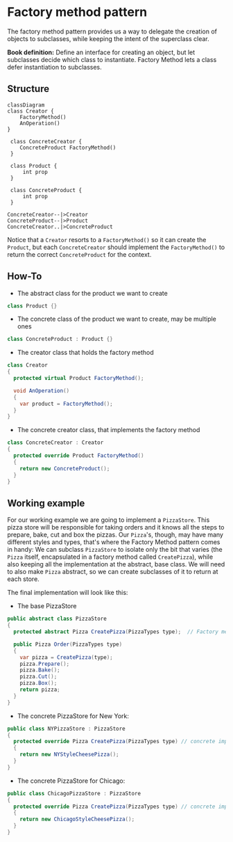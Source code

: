 # Factory method pattern

The factory method pattern provides us a way to delegate the creation of objects to subclasses, while keeping the intent of the superclass clear.

**Book definition:** Define an interface for creating an object, but let subclasses decide which class to instantiate. Factory Method lets a class defer instantiation to subclasses.

## Structure

```mermaid
classDiagram
class Creator {
    FactoryMethod()
    AnOperation()
}

 class ConcreteCreator {
    ConcreteProduct FactoryMethod()
 }

 class Product {
     int prop
 }

 class ConcreteProduct {
     int prop
 }

ConcreteCreator--|>Creator
ConcreteProduct--|>Product
ConcreteCreator..|>ConcreteProduct
```

Notice that a `Creator` resorts to a `FactoryMethod()` so it can create the `Product`, but each `ConcreteCreator` should implement the `FactoryMethod()` to return the correct `ConcreteProduct` for the context.

## How-To

- The abstract class for the product we want to create

```csharp
class Product {}
```

- The concrete class of the product we want to create, may be multiple ones

```csharp
class ConcreteProduct : Product {}
```

- The creator class that holds the factory method

```csharp
class Creator
{
  protected virtual Product FactoryMethod();

  void AnOperation()
  {
    var product = FactoryMethod();
  }
}
```

- The concrete creator class, that implements the factory method

```csharp
class ConcreteCreator : Creator
{
  protected override Product FactoryMethod()
  {
    return new ConcreteProduct();
  }
}
```

## Working example

For our working example we are going to implement a `PizzaStore`. This pizza store will be responsible for taking orders and it knows all the steps to prepare, bake, cut and box the pizzas. Our `Pizza`'s, though, may have many different styles and types, that's where the Factory Method pattern comes in handy: We can subclass `PizzaStore` to isolate only the bit that varies (the `Pizza` itself, encapsulated in a factory method called `CreatePizza`), while also keeping all the implementation at the abstract, base class. We will need to also make `Pizza` abstract, so we can create subclasses of it to return at each store.

The final implementation will look like this:

- The base PizzaStore

```csharp
public abstract class PizzaStore
{
  protected abstract Pizza CreatePizza(PizzaTypes type);  // Factory method

  public Pizza Order(PizzaTypes type)
  {
    var pizza = CreatePizza(type);
    pizza.Prepare();
    pizza.Bake();
    pizza.Cut();
    pizza.Box();
    return pizza;
  }
}
```

- The concrete PizzaStore for New York:

```csharp
public class NYPizzaStore : PizzaStore
{
  protected override Pizza CreatePizza(PizzaTypes type) // concrete implementation
  {
    return new NYStyleCheesePizza();
  }
}
```

- The concrete PizzaStore for Chicago:

```csharp
public class ChicagoPizzaStore : PizzaStore
{
  protected override Pizza CreatePizza(PizzaTypes type) // concrete implementation
  {
    return new ChicagoStyleCheesePizza();
  }
}
```
